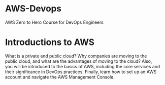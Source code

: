 # AWS-Devops
AWS Zero to Hero Course for DevOps Engineers 

# Introductions to AWS

What is a private and public cloud? Why companies are moving to the public cloud, and what are the advantages of moving to the cloud? 
Also, you will be introduced to the basics of AWS, including the core services and their significance in DevOps practices. Finally, learn how to set up an AWS account and navigate the AWS Management Console.

